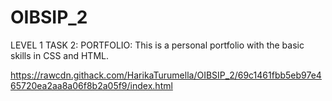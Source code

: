 # OIBSIP_2


LEVEL 1 TASK 2:
PORTFOLIO:
This is a personal portfolio with the basic skills in CSS and HTML.


https://rawcdn.githack.com/HarikaTurumella/OIBSIP_2/69c1461fbb5eb97e465720ea2aa8a06f8b2a05f9/index.html
